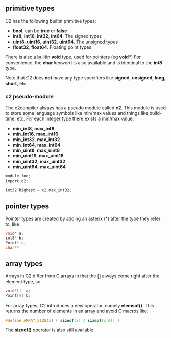 
## primitive types

C2 has the following builtin primitive types:

* __bool__. can be __true__ or __false__
* __int8__, __int16__, __int32__, __int64__. The signed types
* __uint8__, __uint16__, __uint32__, __uint64__. The unsigned types
* __float32__, __float64__. Floating point types

There is also a  builtin __void__ type, used for pointers (eg __void*__)
For convenience, the __char__ keyword is also available and is identical to the __int8__ type.

Note that C2 does __not__ have any type specifiers like __signed__, __unsigned__, __long__, __short__, etc

### c2 pseudo-module ###
The c2compiler always has a pseudo module called __c2__. This module is used to
store some language symbols like min/max values and things like build-time, etc.
For each integer type there exists a min/max value:

* __min_int8__, __max_int8__
* __min_int16__, __max_int16__
* __min_int32__, __max_int32__
* __min_int64__, __max_int64__
* __min_uint8__, __max_uint8__
* __min_uint16__, __max_uint16__
* __min_uint32__, __max_uint32__
* __min_uint64__, __max_uint64__

```c
module foo;
import c2;

int32 highest = c2.max_int32;
```

## pointer types

Pointer types are created by adding an asterix (*) after the type they refer to, like

```c
void* a;
int8* b;
Point* c;
char**
```

## array types

Arrays in C2 differ from C arrays in that the [] always come right after the element type, so

```c
void*[]  a;
Point[4] b;
```

For array types, C2 introduces a new operator, namely __elemsof()__. This returns the number
of elements in an array and avoid C macros like:
```c
#define ARRAY_SIZE(x) ( sizeof(x) / sizeof(x[0]) )
```
The __sizeof()__ operator is also still available.


